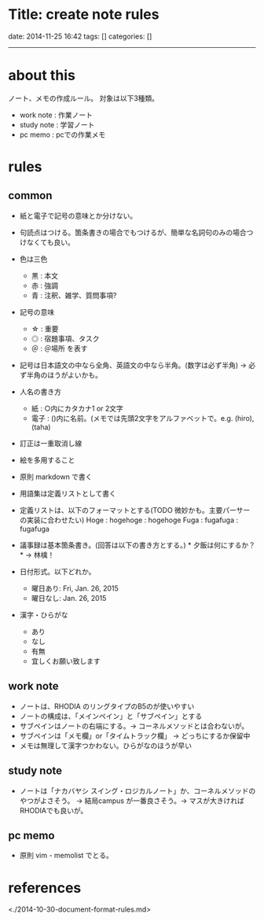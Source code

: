 Title: create note rules
==========
date: 2014-11-25 16:42
tags: []
categories: []
- - -
# about this
ノート、メモの作成ルール。
対象は以下3種類。

* work note : 作業ノート
* study note : 学習ノート
* pc memo : pcでの作業メモ

# rules
## common
* 紙と電子で記号の意味とか分けない。
* 句読点はつける。箇条書きの場合でもつけるが、簡単な名詞句のみの場合つけなくても良い。
* 色は三色
	* 黒 : 本文
	* 赤 : 強調
	* 青 : 注釈、雑学、質問事項?
* 記号の意味
	* ☆ : 重要
	* ◎ : 宿題事項、タスク
	* ＠ : ＠場所 を表す

* 記号は日本語文の中なら全角、英語文の中なら半角。(数字は必ず半角) -> 必ず半角のほうがよいかも。
* 人名の書き方
	* 紙 : ○内にカタカナ1 or 2文字
	* 電子 : ()内に名前。(メモでは先頭2文字をアルファベットで。e.g. (hiro), (taha)
* 訂正は一重取消し線
* 絵を多用すること
* 原則 markdown で書く
* 用語集は定義リストとして書く
* 定義リストは、以下のフォーマットとする(TODO 微妙かも。主要パーサーの実装に合わせたい)
		Hoge
		: hogehoge
		: hogehoge
		Fuga
		: fugafuga
		: fugafuga
* 議事録は基本箇条書き。(回答は以下の書き方とする。)
		* 夕飯は何にするか？
			* -> 林檎！
* 日付形式。以下どれか。
	* 曜日あり: Fri, Jan. 26, 2015
	* 曜日なし: Jan. 26, 2015
* 漢字・ひらがな
	* あり
	* なし
	* 有無
	* 宜しくお願い致します

## work note
* ノートは、RHODIA のリングタイプのB5のが使いやすい
* ノートの構成は、「メインペイン」と「サブペイン」とする
* サブペインはノートの右端にする。-> コーネルメソッドとは合わないが。
* サブペインは「メモ欄」or「タイムトラック欄」 -> どっちにするか保留中
* メモは無理して漢字つかわない。ひらがなのほうが早い

## study note
* ノートは「ナカバヤシ スイング・ロジカルノート」か、コーネルメソッドのやつがよさそう。
-> 結局campus が一番良さそう。-> マスが大きければRHODIAでも良いが。

## pc memo
* 原則 vim - memolist でとる。

# references
<./2014-10-30-document-format-rules.md>

